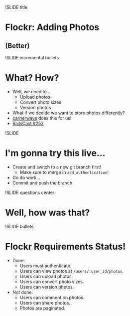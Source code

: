 !SLIDE title
# Flockr: Adding Photos
## (Better)


!SLIDE incremental bullets
# What?  How?

* Well, we need to...
    * Upload photos
    * Convert photo sizes
    * Version photos
* What if we decide we want to store photos differently?
* [carrierwave](https://github.com/carrierwaveuploader/carrierwave) does this
  for us!
* [RailsCast #253](http://railscasts.com/episodes/253-carrierwave-file-uploads)


!SLIDE
# I'm gonna try this live...

* Create and switch to a new git branch first!
    * Make sure to merge in `add_authentication`!
* Go do work...
* Commit and push the branch.


!SLIDE questions center
# Well, how was that?


!SLIDE bullets
# Flockr Requirements Status!

* Done:
    * Users must authenticate.
    * Users can view photos at `/users/:user_id/photos`.
    * Users can upload photos.
    * Users can convert photo sizes.
    * Users can version photos.
* Not done:
    * Users can comment on photos.
    * Users can share photos.
    * Photos are paginated.
